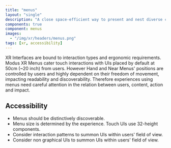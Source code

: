 ```yaml
---
title: "menus"
layout: "single"
description: "A close space-efficient way to present and nest diverse commands."
components: true
component: menus
images:
  - "/img/xr/headers/menus.png"
tags: [xr, accessibility]
---
```


XR Interfaces are bound to interaction types and ergonomic requirements. Modus XR Menus cater touch interactions with UIs placed by default at 50cm (~20 inch) from users. However Hand and Near Menus' positions are controlled by users and highly dependent on their freedom of movement, impacting readability and discoverability. Therefore experiences using menus need careful attention in the relation between users, content, action and impact.

## Accessibility

- Menus should be distinctively discoverable.
- Menu size is determined by the experience. Touch UIs use 32-height components.
- Consider interaction patterns to summon UIs within users' field of view.
- Consider non graphical UIs to summon UIs within users' field of view.
